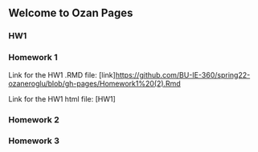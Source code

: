 ## Welcome to Ozan Pages


### HW1
### Homework 1
Link for the HW1 .RMD file:
[link]https://github.com/BU-IE-360/spring22-ozaneroglu/blob/gh-pages/Homework1%20(2).Rmd

Link for the HW1 html file: 
[HW1]
### Homework 2
### Homework 3




